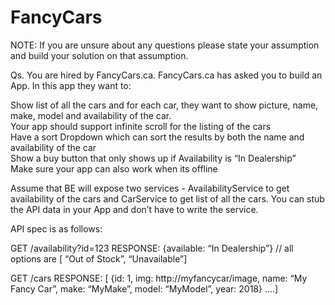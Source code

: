 # FancyCars

NOTE: If you are unsure about any questions please state your assumption and build your solution on that assumption.


Qs. You are hired by FancyCars.ca. FancyCars.ca has asked you to build an App. In this app they want to:

Show list of all the cars and for each car, they want to show picture, name, make, model and availability of the car. <br>
Your app should support infinite scroll for the listing of the cars <br>
Have a sort Dropdown which can sort the results by both the name and availability of the car <br>
Show a buy button that only shows up if Availability is “In Dealership” <br>
Make sure your app can also work when its offline <br>

Assume that BE will expose two services - AvailabilityService to get availability of the cars and CarService to get list of all the cars. You can stub the API data in your App and don’t have to write the service.

API spec is as follows: 

GET /availability?id=123 
RESPONSE: {available: “In Dealership”}  // all  options are [ “Out of Stock”, “Unavailable”]

GET /cars
RESPONSE:  [ {id: 1, img: http://myfancycar/image, name: “My Fancy Car”, make: “MyMake”, model: “MyModel”, year: 2018} ….]
